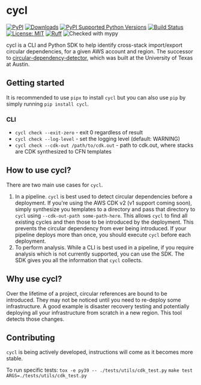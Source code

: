 # cycl

[![PyPI](https://img.shields.io/pypi/v/cycl)](https://pypi.org/project/cycl/)
[![Downloads](https://static.pepy.tech/badge/cycl)](https://pypi.python.org/pypi/cycl/)
[![PyPI Supported Python Versions](https://img.shields.io/pypi/pyversions/cycl.svg)](https://pypi.python.org/pypi/cycl/)
[![Build Status](https://github.com/tcm5343/cycl/actions/workflows/ci.yml/badge.svg?branch=main)](https://github.com/tcm5343/cycl/actions)
[![License: MIT](https://img.shields.io/badge/License-MIT-yellow.svg)](https://opensource.org/licenses/MIT)
[![Ruff](https://img.shields.io/endpoint?url=https://raw.githubusercontent.com/charliermarsh/ruff/main/assets/badge/v0.json)](https://github.com/charliermarsh/ruff)
![Checked with mypy](https://img.shields.io/badge/mypy-checked-blue)

cycl is a CLI and Python SDK to help identify cross-stack import/export circular dependencies, for a given AWS account and region. The successor to [circular-dependency-detector](https://github.com/tcm5343/circular-dependency-detector), which was built at the University of Texas at Austin.

## Getting started

It is recommended to use `pipx` to install `cycl` but you can also use `pip` by simply running `pip install cycl`.

### CLI

- `cycl check --exit-zero` - exit 0 regardless of result
- `cycl check --log-level` - set the logging level (default: WARNING)
- `cycl check --cdk-out /path/to/cdk.out` - path to cdk.out, where stacks are CDK synthesized to CFN templates

## How to use cycl?

There are two main use cases for `cycl`.

1. In a pipeline. `cycl` is best used to detect circular dependencies before a deployment. If you're using the AWS CDK v2 (v1 support coming soon), simply synthesize you templates to a directory and pass that directory to `cycl` using `--cdk-out-path some-path-here`. This allows `cycl` to find all existing cycles and then those to be introduced by the deployment. This prevents the circular dependency from ever being introduced. If your pipeline deploys more than once, you should execute `cycl` before each deployment.
2. To perform analysis. While a CLI is best used in a pipeline, if you require analysis which is not currently supported, you can use the SDK. The SDK gives you all the information that `cycl` collects.

## Why use cycl?

Over the lifetime of a project, circular references are bound to be introduced. They may not be noticed until you need to re-deploy some infrastructure. A good example is disaster recovery testing and potentially deploying all your infrastructure from scratch in a new region. This tool detects those changes.

## Contributing

`cycl` is being actively developed, instructions will come as it becomes more stable.

To run specific tests:
`tox -e py39 -- ./tests/utils/cdk_test.py`
`make test ARGS=./tests/utils/cdk_test.py`
